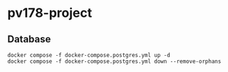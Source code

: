 # pv178-project

## Database

```
docker compose -f docker-compose.postgres.yml up -d
docker compose -f docker-compose.postgres.yml down --remove-orphans
```
